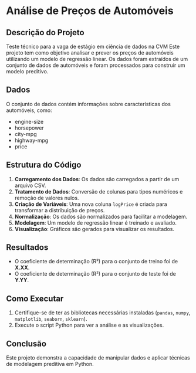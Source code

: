 # Análise de Preços de Automóveis

## Descrição do Projeto
Teste técnico para a vaga de estágio em ciência de dados na CVM
Este projeto tem como objetivo analisar e prever os preços de automóveis utilizando um modelo de regressão linear. Os dados foram extraídos de um conjunto de dados de automóveis e foram processados para construir um modelo preditivo.

## Dados
O conjunto de dados contém informações sobre características dos automóveis, como:
- engine-size
- horsepower
- city-mpg
- highway-mpg
- price

## Estrutura do Código
1. **Carregamento dos Dados**: Os dados são carregados a partir de um arquivo CSV.
2. **Tratamento de Dados**: Conversão de colunas para tipos numéricos e remoção de valores nulos.
3. **Criação de Variáveis**: Uma nova coluna `logPrice` é criada para transformar a distribuição de preços.
4. **Normalização**: Os dados são normalizados para facilitar a modelagem.
5. **Modelagem**: Um modelo de regressão linear é treinado e avaliado.
6. **Visualização**: Gráficos são gerados para visualizar os resultados.

## Resultados
- O coeficiente de determinação (R²) para o conjunto de treino foi de **X.XX**.
- O coeficiente de determinação (R²) para o conjunto de teste foi de **Y.YY**.

## Como Executar
1. Certifique-se de ter as bibliotecas necessárias instaladas (`pandas`, `numpy`, `matplotlib`, `seaborn`, `sklearn`).
2. Execute o script Python para ver a análise e as visualizações.

## Conclusão
Este projeto demonstra a capacidade de manipular dados e aplicar técnicas de modelagem preditiva em Python.
